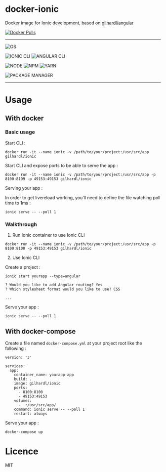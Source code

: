 # docker-ionic

Docker image for Ionic development, based on [gilhardl/angular](https://github.com/gilhardl/docker-angular)

[![Docker Pulls](https://img.shields.io/docker/pulls/gilhardl/ionic.svg?style=flat-square&label=PULLS)](https://hub.docker.com/r/gilhardl/ionic/)

---

![OS](https://img.shields.io/static/v1.svg?style=flat-square&label=OS&message=Linux%20Alpine)

![IONIC CLI](https://img.shields.io/npm/v/ionic.svg?style=flat-square&label=IONIC%20CLI)
![ANGULAR CLI](https://img.shields.io/npm/v/@angular/cli.svg?style=flat-square&label=ANGULAR%20CLI)

![NODE](https://img.shields.io/npm/v/node/lts.svg?style=flat-square&label=NODE)
![NPM](https://img.shields.io/npm/v/npm/lts.svg?style=flat-square&label=NPM)
![YARN](https://img.shields.io/npm/v/yarn/latest.svg?style=flat-square&label=YARN)

![PACKAGE MANAGER](https://img.shields.io/static/v1.svg?style=flat-square&label=PACKAGE%20MANAGER&message=Yarn)

---

# Usage

## With docker

### Basic usage

Start CLI :
```
docker run -it --name ionic -v /path/to/your/project:/usr/src/app gilhardl/ionic
```
Start CLI and expose ports to be able to serve the app :
```
docker run -it --name ionic -v /path/to/your/project:/usr/src/app -p 8100:8199 -p 49153:49153 gilhardl/ionic
```

Serving your app :

In order to get livereload working, you'll need to define the file watching poll time to 1ms :
```
ionic serve -- --poll 1
```

### Walkthrough

1. Run Ionic container to use Ionic CLI
```
docker run -it --name ionic -v /path/to/your/project:/usr/src/app -p 8100:8100 -p 49153:49153 gilhardl/ionic
```

2. Use Ionic CLI

Create a project :
```
ionic start yourapp --type=angular

? Would you like to add Angular routing? Yes
? Which stylesheet format would you like to use? CSS

...
```

Serve your app :
```
ionic serve -- --poll 1
```

## With docker-compose

Create a file named `docker-compose.yml` at your project root like the following :
```
version: '3'

services:
  app:
    container_name: yourapp-app
    build: .
    image: gilhardl/ionic
    ports:
      - 8100:8100
      - 49153:49153
    volumes:
      - .:/usr/src/app/
    command: ionic serve -- --poll 1
    restart: always
```

Serve your app :
```
docker-compose up
```

# Licence

MIT
